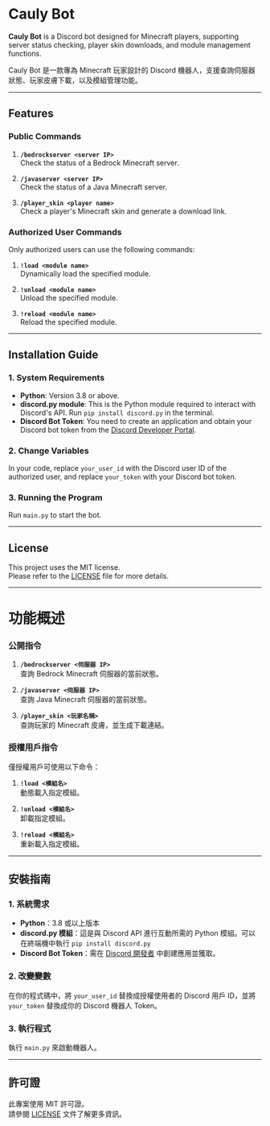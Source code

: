 # Cauly Bot  

**Cauly Bot** is a Discord bot designed for Minecraft players, supporting server status checking, player skin downloads, and module management functions.  

Cauly Bot 是一款專為 Minecraft 玩家設計的 Discord 機器人，支援查詢伺服器狀態、玩家皮膚下載，以及模組管理功能。

---

## Features  

### Public Commands  
1. **`/bedrockserver <server IP>`**  
   Check the status of a Bedrock Minecraft server.  

2. **`/javaserver <server IP>`**  
   Check the status of a Java Minecraft server.  

3. **`/player_skin <player name>`**  
   Check a player's Minecraft skin and generate a download link.  

### Authorized User Commands  
Only authorized users can use the following commands:  
1. **`!load <module name>`**  
   Dynamically load the specified module.  

2. **`!unload <module name>`**  
   Unload the specified module.  

3. **`!reload <module name>`**  
   Reload the specified module.  

---

## Installation Guide  

### 1. System Requirements  
- **Python**: Version 3.8 or above.  
- **discord.py module**: This is the Python module required to interact with Discord's API. Run `pip install discord.py` in the terminal.  
- **Discord Bot Token**: You need to create an application and obtain your Discord bot token from the [Discord Developer Portal](https://discord.com/developers/applications).  

### 2. Change Variables  
In your code, replace `your_user_id` with the Discord user ID of the authorized user, and replace `your_token` with your Discord bot token.  

### 3. Running the Program  
Run `main.py` to start the bot.  

---

## License  

This project uses the MIT license.  
Please refer to the [LICENSE](LICENSE) file for more details.  

---

# 功能概述  

### 公開指令  
1. **`/bedrockserver <伺服器 IP>`**  
   查詢 Bedrock Minecraft 伺服器的當前狀態。  

2. **`/javaserver <伺服器 IP>`**  
   查詢 Java Minecraft 伺服器的當前狀態。  

3. **`/player_skin <玩家名稱>`**  
   查詢玩家的 Minecraft 皮膚，並生成下載連結。  

### 授權用戶指令  
僅授權用戶可使用以下命令：  
1. **`!load <模組名>`**  
   動態載入指定模組。  

2. **`!unload <模組名>`**  
   卸載指定模組。  

3. **`!reload <模組名>`**  
   重新載入指定模組。  

---

## 安裝指南  

### 1. 系統需求  
- **Python**：3.8 或以上版本  
- **discord.py 模組**：這是與 Discord API 進行互動所需的 Python 模組。可以在終端機中執行 `pip install discord.py`  
- **Discord Bot Token**：需在 [Discord 開發者](https://discord.com/developers/applications) 中創建應用並獲取。  

### 2. 改變變數  
在你的程式碼中，將 `your_user_id` 替換成授權使用者的 Discord 用戶 ID，並將 `your_token` 替換成你的 Discord 機器人 Token。  

### 3. 執行程式  
執行 `main.py` 來啟動機器人。  

---

## 許可證  

此專案使用 MIT 許可證。  
請參閱 [LICENSE](LICENSE) 文件了解更多資訊。  
